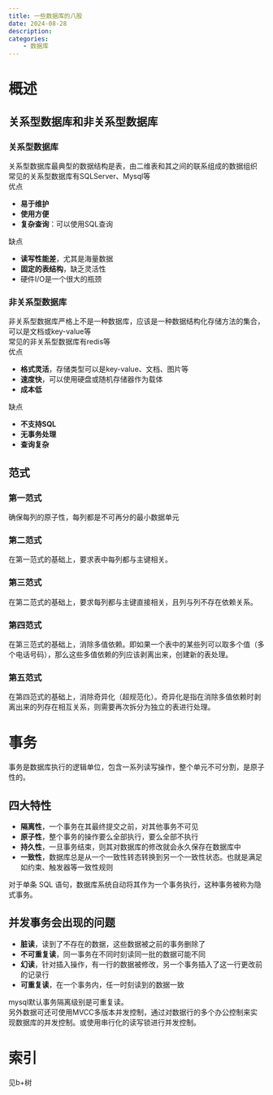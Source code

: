 ```yaml
---
title: 一些数据库的八股
date: 2024-08-28
description: 
categories:
    - 数据库
---
```

# 概述
## 关系型数据库和非关系型数据库
### 关系型数据库
关系型数据库最典型的数据结构是表，由二维表和其之间的联系组成的数据组织\
常见的关系型数据库有SQLServer、Mysql等\
优点
- **易于维护**
- **使用方便**
- **复杂查询**：可以使用SQL查询

缺点
- **读写性能差**，尤其是海量数据
- **固定的表结构**，缺乏灵活性
- 硬件I/O是一个很大的瓶颈
### 非关系型数据库
非关系型数据库严格上不是一种数据库，应该是一种数据结构化存储方法的集合，可以是文档或key-value等\
常见的非关系型数据库有redis等\
优点
- **格式灵活**，存储类型可以是key-value、文档、图片等
- **速度快**，可以使用硬盘或随机存储器作为载体
- **成本低**

缺点
- **不支持SQL**
- **无事务处理**
- **查询复杂**
## 范式
### 第一范式
确保每列的原子性，每列都是不可再分的最小数据单元
### 第二范式
在第一范式的基础上，要求表中每列都与主键相关。
### 第三范式
在第二范式的基础上，要求每列都与主键直接相关，且列与列不存在依赖关系。
### 第四范式
在第三范式的基础上，消除多值依赖。即如果一个表中的某些列可以取多个值（多个电话号码），那么这些多值依赖的列应该剥离出来，创建新的表处理。
### 第五范式
在第四范式的基础上，消除奇异化（超规范化）。奇异化是指在消除多值依赖时剥离出来的列存在相互关系，则需要再次拆分为独立的表进行处理。
# 事务
事务是数据库执行的逻辑单位，包含一系列读写操作，整个单元不可分割，是原子性的。
## 四大特性
- **隔离性**，一个事务在其最终提交之前，对其他事务不可见
- **原子性**，整个事务的操作要么全部执行，要么全部不执行
- **持久性**，一旦事务结束，则其对数据库的修改就会永久保存在数据库中
- **一致性**，数据库总是从一个一致性转态转换到另一个一致性状态。也就是满足如约束、触发器等一致性规则

对于单条 SQL 语句，数据库系统自动将其作为一个事务执行，这种事务被称为隐式事务。
## 并发事务会出现的问题
- **脏读**，读到了不存在的数据，这些数据被之前的事务删除了
- **不可重复读**，同一事务在不同时刻读同一批的数据可能不同
- **幻读**，针对插入操作，有一行的数据被修改，另一个事务插入了这一行更改前的记录行
- **可重复读**，在一个事务内，任一时刻读到的数据一致

mysql默认事务隔离级别是可重复读。\
另外数据可还可使用MVCC多版本并发控制，通过对数据行的多个办公控制来实现数据库的并发控制。或使用串行化的读写锁进行并发控制。
# 索引
见b+树
